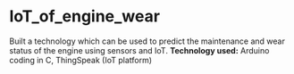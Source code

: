 # IoT_of_engine_wear
Built a technology which can be used to predict the maintenance and wear status of the engine using sensors and IoT. 
**Technology used:** Arduino coding in C, ThingSpeak (IoT platform)

